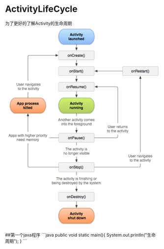 # ActivityLifeCycle
为了更好的了解Activity的生命周期
[](#line)
![](https://github.com/zhonghangIT/Image/blob/649dfb90a9035682a6e9b12267f886b6bab02231/activity_lifecycle.png?raw=true)


<a name="line">
##第一个java程序
```java
  public void static main(){
    System.out.println("生命周期");
  }
```
